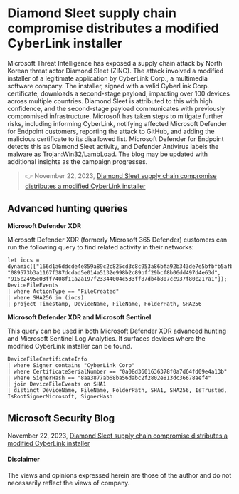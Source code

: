 # Diamond Sleet supply chain compromise distributes a modified CyberLink installer

Microsoft Threat Intelligence has exposed a supply chain attack by North Korean threat actor Diamond Sleet (ZINC). The attack involved a modified installer of a legitimate application by CyberLink Corp., a multimedia software company. The installer, signed with a valid CyberLink Corp. certificate, downloads a second-stage payload, impacting over 100 devices across multiple countries. Diamond Sleet is attributed to this with high confidence, and the second-stage payload communicates with previously compromised infrastructure. Microsoft has taken steps to mitigate further risks, including informing CyberLink, notifying affected Microsoft Defender for Endpoint customers, reporting the attack to GitHub, and adding the malicious certificate to its disallowed list. Microsoft Defender for Endpoint detects this as Diamond Sleet activity, and Defender Antivirus labels the malware as Trojan:Win32/LambLoad. The blog may be updated with additional insights as the campaign progresses.
> 👉 November 22, 2023, [Diamond Sleet supply chain compromise distributes a modified CyberLink installer](https://www.microsoft.com/en-us/security/blog/2023/11/22/diamond-sleet-supply-chain-compromise-distributes-a-modified-cyberlink-installer/)

## Advanced hunting queries
**Microsoft Defender XDR**  

Microsoft Defender XDR (formerly Microsoft 365 Defender) customers can run the following query to find related activity in their networks:
```kusto
let iocs = dynamic(["166d1a6ddcde4e859a89c2c825cd3c8c953a86bfa92b343de7e5bfbfb5afb8be",
"089573b3a1167f387dcdad5e014a5132e998b2c89bff29bcf8b06dd497d4e63d",
"915c2495e03ff7408f11a2a197f23344004c533ff87db4b807cc937f80c217a1"]);
DeviceFileEvents
| where ActionType == "FileCreated"
| where SHA256 in (iocs)
| project Timestamp, DeviceName, FileName, FolderPath, SHA256
```

**Microsoft Defender XDR and Microsoft Sentinel**

This query can be used in both Microsoft Defender XDR advanced hunting and Microsoft Sentinel Log Analytics. It surfaces devices where the modified CyberLink installer can be found.
```kusto
DeviceFileCertificateInfo
| where Signer contains "CyberLink Corp"
| where CertificateSerialNumber == "0a08d3601636378f0a7d64fd09e4a13b"
| where SignerHash == "8aa3877ab68ba56dabc2f2802e813dc36678aef4"
| join DeviceFileEvents on SHA1
| distinct DeviceName, FileName, FolderPath, SHA1, SHA256, IsTrusted, IsRootSignerMicrosoft, SignerHash
```

## Microsoft Security Blog
November 22, 2023, [Diamond Sleet supply chain compromise distributes a modified CyberLink installer](https://www.microsoft.com/en-us/security/blog/2023/11/22/diamond-sleet-supply-chain-compromise-distributes-a-modified-cyberlink-installer/)

#### Disclaimer
The views and opinions expressed herein are those of the author and do not necessarily reflect the views of company.
